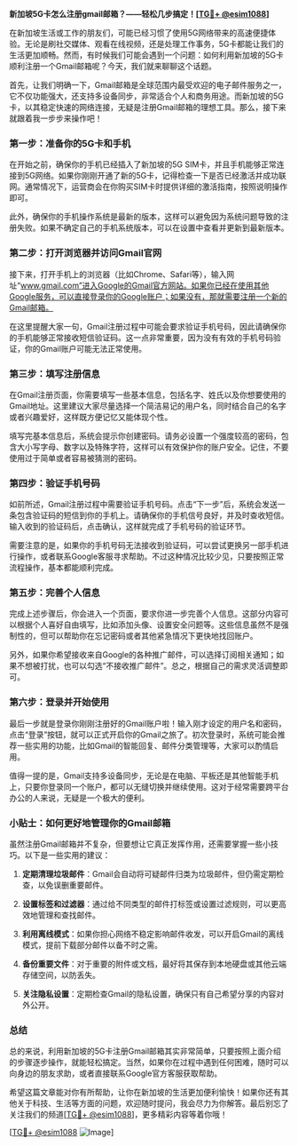 **新加坡5G卡怎么注册gmail邮箱？——轻松几步搞定！[[TG💪+ @esim1088](https://t.me/s/esim1088)]**

在新加坡生活或工作的朋友们，可能已经习惯了使用5G网络带来的高速便捷体验。无论是刷社交媒体、观看在线视频，还是处理工作事务，5G卡都能让我们的生活更加顺畅。然而，有时候我们可能会遇到一个问题：如何利用新加坡的5G卡顺利注册一个Gmail邮箱呢？今天，我们就来聊聊这个话题。

首先，让我们明确一下，Gmail邮箱是全球范围内最受欢迎的电子邮件服务之一，它不仅功能强大，还支持多设备同步，非常适合个人和商务用途。而新加坡的5G卡，以其稳定快速的网络连接，无疑是注册Gmail邮箱的理想工具。那么，接下来就跟着我一步步来操作吧！

### **第一步：准备你的5G卡和手机**
在开始之前，确保你的手机已经插入了新加坡的5G SIM卡，并且手机能够正常连接到5G网络。如果你刚刚开通了新的5G卡，记得检查一下是否已经激活并成功联网。通常情况下，运营商会在你购买SIM卡时提供详细的激活指南，按照说明操作即可。

此外，确保你的手机操作系统是最新的版本，这样可以避免因为系统问题导致的注册失败。如果不确定自己的手机系统版本，可以在设置中查看并更新到最新版本。

### **第二步：打开浏览器并访问Gmail官网**
接下来，打开手机上的浏览器（比如Chrome、Safari等），输入网址“www.gmail.com”进入Google的Gmail官方网站。如果你已经在使用其他Google服务，可以直接登录你的Google账户；如果没有，那就需要注册一个新的Gmail邮箱。

在这里提醒大家一句，Gmail注册过程中可能会要求验证手机号码，因此请确保你的手机能够正常接收短信验证码。这一点非常重要，因为没有有效的手机号码验证，你的Gmail账户可能无法正常使用。

### **第三步：填写注册信息**
在Gmail注册页面，你需要填写一些基本信息，包括名字、姓氏以及你想要使用的Gmail地址。这里建议大家尽量选择一个简洁易记的用户名，同时结合自己的名字或者兴趣爱好，这样既方便记忆又能体现个性。

填写完基本信息后，系统会提示你创建密码。请务必设置一个强度较高的密码，包含大小写字母、数字以及特殊字符，这样可以有效保护你的账户安全。记住，不要使用过于简单或者容易被猜测的密码。

### **第四步：验证手机号码**
如前所述，Gmail注册过程中需要验证手机号码。点击“下一步”后，系统会发送一条包含验证码的短信到你的手机上。请确保你的手机信号良好，并及时查收短信。输入收到的验证码后，点击确认，这样就完成了手机号码的验证环节。

需要注意的是，如果你的手机号码无法接收到验证码，可以尝试更换另一部手机进行操作，或者联系Google客服寻求帮助。不过这种情况比较少见，只要按照正常流程操作，基本都能顺利完成。

### **第五步：完善个人信息**
完成上述步骤后，你会进入一个页面，要求你进一步完善个人信息。这部分内容可以根据个人喜好自由填写，比如添加头像、设置安全问题等。这些信息虽然不是强制性的，但可以帮助你在忘记密码或者其他紧急情况下更快地找回账户。

另外，如果你希望接收来自Google的各种推广邮件，可以选择订阅相关通知；如果不想被打扰，也可以勾选“不接收推广邮件”。总之，根据自己的需求灵活调整即可。

### **第六步：登录并开始使用**
最后一步就是登录你刚刚注册好的Gmail账户啦！输入刚才设定的用户名和密码，点击“登录”按钮，就可以正式开启你的Gmail之旅了。初次登录时，系统可能会推荐一些实用的功能，比如Gmail的智能回复、邮件分类管理等，大家可以酌情启用。

值得一提的是，Gmail支持多设备同步，无论是在电脑、平板还是其他智能手机上，只要你登录同一个账户，都可以无缝切换并继续使用。这对于经常需要跨平台办公的人来说，无疑是一个极大的便利。

### **小贴士：如何更好地管理你的Gmail邮箱**
虽然注册Gmail邮箱并不复杂，但要想让它真正发挥作用，还需要掌握一些小技巧。以下是一些实用的建议：

1. **定期清理垃圾邮件**：Gmail会自动将可疑邮件归类为垃圾邮件，但仍需定期检查，以免误删重要邮件。
   
2. **设置标签和过滤器**：通过给不同类型的邮件打标签或设置过滤规则，可以更高效地管理和查找邮件。
   
3. **利用离线模式**：如果你担心网络不稳定影响邮件收发，可以开启Gmail的离线模式，提前下载部分邮件以备不时之需。
   
4. **备份重要文件**：对于重要的附件或文档，最好将其保存到本地硬盘或其他云端存储空间，以防丢失。

5. **关注隐私设置**：定期检查Gmail的隐私设置，确保只有自己希望分享的内容对外公开。

### **总结**
总的来说，利用新加坡的5G卡注册Gmail邮箱其实非常简单，只要按照上面介绍的步骤逐步操作，就能轻松搞定。当然，如果你在过程中遇到任何困难，随时可以向身边的朋友求助，或者直接联系Google官方客服获取帮助。

希望这篇文章能对你有所帮助，让你在新加坡的生活更加便利愉快！如果你还有其他关于科技、生活等方面的问题，欢迎随时提问，我会尽力为你解答。最后别忘了关注我们的频道[[TG💪+ @esim1088](https://t.me/s/esim1088)]，更多精彩内容等着你哦！

[[TG💪+ @esim1088](https://t.me/s/esim1088) ![Image](https://i.postimg.cc/4NQfJmqS/Snipaste-2025-05-13-00-14-12.png)]
